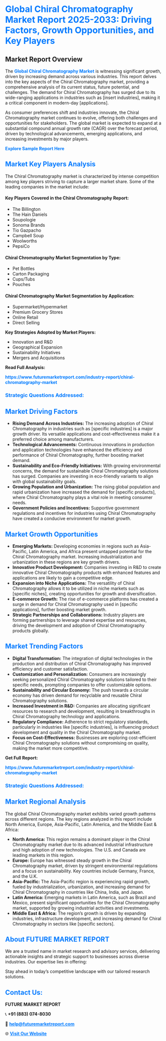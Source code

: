 <h1 style="color: #007BFF;">Global Chiral Chromatography Market Report 2025-2033: Driving Factors, Growth Opportunities, and Key Players</h1>

<section id="overview">
<h2>Market Report Overview</h2>
<p>The <a href="https://www.futuremarketreport.com/industry-report/chiral-chromatography-market" style="color: #007BFF; text-decoration: none;"><strong>Global Chiral Chromatography Market</strong></a> is witnessing significant growth, driven by increasing demand across various industries. This report delves into the key aspects of the Chiral Chromatography market, providing a comprehensive analysis of its current status, future potential, and challenges. The demand for Chiral Chromatography has surged due to its wide-ranging applications in industries such as [insert industries], making it a critical component in modern-day [applications].</p>
<p>As consumer preferences shift and industries innovate, the Chiral Chromatography market continues to evolve, offering both challenges and opportunities for stakeholders. The global market is expected to expand at a substantial compound annual growth rate (CAGR) over the forecast period, driven by technological advancements, emerging applications, and increasing investments by major players.</p>
</section>

<section id="overview">
<p><a href="https://www.futuremarketreport.com/request-sample/reportId=34165" style="color: #007BFF; text-decoration: none;"><strong>Explore Sample Report Here</strong></a></p>
</section>

<section id="key-players">
<h2 style="color: #007BFF;">Market Key Players Analysis</h2>
<p>The Chiral Chromatography market is characterized by intense competition among key players striving to capture a larger market share. Some of the leading companies in the market include:</p>
<h4>Key Players Covered in the Chiral Chromatography Report:</h4>
<ul><li>The Billington</li><li>The Hain Daniels</li><li>Soupologie</li><li>Sonoma Brands</li><li>Tio Gazpacho</li><li>Campbell Soup</li><li>Woolworths</li><li>PepsiCo</li></ul>
<h4>Chiral Chromatography Market Segmentation by Type:</h4>
<ul><li>Pet Bottles</li><li>Carton Packaging</li><li>Cups/Tubs</li><li>Pouches</li></ul>

<h4>Chiral Chromatography Market Segmentation by Application:</h4>
<ul><li>Supermarket/Hypermarket</li><li>Premium Grocery Stores</li><li>Online Retail</li><li>Direct Selling</li></ul>
<p><strong>Key Strategies Adopted by Market Players:</strong></p>
<ul>
<li>Innovation and R&D</li>
<li>Geographical Expansion</li>
<li>Sustainability Initiatives</li>
<li>Mergers and Acquisitions</li>
</ul>
</section>

<section>
<p><strong>Read Full Analysis: </strong></p><a href="https://www.futuremarketreport.com/industry-report/chiral-chromatography-market" style="color: #007BFF; text-decoration: none;"><strong>https://www.futuremarketreport.com/industry-report/chiral-chromatography-market</strong></a>
<h3 style="color: #007BFF;">Strategic Questions Addressed:</h3>
</section>

<section id="driving-factors">
<h2 style="color: #007BFF;">Market Driving Factors</h2>
<ul>
<li><strong>Rising Demand Across Industries:</strong> The increasing adoption of Chiral Chromatography in industries such as [specific industries] is a major growth driver. Its versatile applications and cost-effectiveness make it a preferred choice among manufacturers.</li>
<li><strong>Technological Advancements:</strong> Continuous innovations in production and application technologies have enhanced the efficiency and performance of Chiral Chromatography, further boosting market demand.</li>
<li><strong>Sustainability and Eco-Friendly Initiatives:</strong> With growing environmental concerns, the demand for sustainable Chiral Chromatography solutions has surged. Companies are investing in eco-friendly variants to align with global sustainability goals.</li>
<li><strong>Growing Population and Urbanization:</strong> The rising global population and rapid urbanization have increased the demand for [specific products], where Chiral Chromatography plays a vital role in meeting consumer needs.</li>
<li><strong>Government Policies and Incentives:</strong> Supportive government regulations and incentives for industries using Chiral Chromatography have created a conducive environment for market growth.</li>
</ul>
</section>

<section id="growth-opportunities">
<h2 style="color: #007BFF;">Market Growth Opportunities</h2>
<ul>
<li><strong>Emerging Markets:</strong> Developing economies in regions such as Asia-Pacific, Latin America, and Africa present untapped potential for the Chiral Chromatography market. Increasing industrialization and urbanization in these regions are key growth drivers.</li>
<li><strong>Innovative Product Development:</strong> Companies investing in R&D to create innovative Chiral Chromatography products with enhanced features and applications are likely to gain a competitive edge.</li>
<li><strong>Expansion into Niche Applications:</strong> The versatility of Chiral Chromatography allows it to be utilized in niche markets such as [specific niches], creating opportunities for growth and diversification.</li>
<li><strong>E-commerce Growth:</strong> The rise of e-commerce platforms has created a surge in demand for Chiral Chromatography used in [specific applications], further boosting market growth.</li>
<li><strong>Strategic Partnerships and Collaborations:</strong> Industry players are forming partnerships to leverage shared expertise and resources, driving the development and adoption of Chiral Chromatography products globally.</li>
</ul>
</section>

<section id="trending-factors">
<h2 style="color: #007BFF;">Market Trending Factors</h2>
<ul>
<li><strong>Digital Transformation:</strong> The integration of digital technologies in the production and distribution of Chiral Chromatography has improved efficiency and customer satisfaction.</li>
<li><strong>Customization and Personalization:</strong> Consumers are increasingly seeking personalized Chiral Chromatography solutions tailored to their specific needs, prompting companies to offer customizable options.</li>
<li><strong>Sustainability and Circular Economy:</strong> The push towards a circular economy has driven demand for recyclable and reusable Chiral Chromatography solutions.</li>
<li><strong>Increased Investment in R&D:</strong> Companies are allocating significant resources to research and development, resulting in breakthroughs in Chiral Chromatography technology and applications.</li>
<li><strong>Regulatory Compliance:</strong> Adherence to strict regulatory standards, particularly in industries like [specific industries], is influencing product development and quality in the Chiral Chromatography market.</li>
<li><strong>Focus on Cost-Effectiveness:</strong> Businesses are exploring cost-efficient Chiral Chromatography solutions without compromising on quality, making the market more competitive.</li>
</ul>
</section>

<section>
<p><strong>Get Full Report: </strong></p><a href="https://www.futuremarketreport.com/industry-report/chiral-chromatography-market" style="color: #007BFF; text-decoration: none;"><strong>https://www.futuremarketreport.com/industry-report/chiral-chromatography-market</strong></a>
<h3 style="color: #007BFF;">Strategic Questions Addressed:</h3>
</section>


<section id="regional-analysis">
<h2 style="color: #007BFF;">Market Regional Analysis</h2>
<p>The global Chiral Chromatography market exhibits varied growth patterns across different regions. The key regions analyzed in this report include North America, Europe, Asia-Pacific, Latin America, and the Middle East & Africa:</p>
<ul>
<li><strong>North America:</strong> This region remains a dominant player in the Chiral Chromatography market due to its advanced industrial infrastructure and high adoption of new technologies. The U.S. and Canada are leading markets in this region.</li>
<li><strong>Europe:</strong> Europe has witnessed steady growth in the Chiral Chromatography market, driven by stringent environmental regulations and a focus on sustainability. Key countries include Germany, France, and the U.K.</li>
<li><strong>Asia-Pacific:</strong> The Asia-Pacific region is experiencing rapid growth, fueled by industrialization, urbanization, and increasing demand for Chiral Chromatography in countries like China, India, and Japan.</li>
<li><strong>Latin America:</strong> Emerging markets in Latin America, such as Brazil and Mexico, present significant opportunities for the Chiral Chromatography market, supported by growing industrial activities and investments.</li>
<li><strong>Middle East & Africa:</strong> The region’s growth is driven by expanding industries, infrastructure development, and increasing demand for Chiral Chromatography in sectors like [specific sectors].</li>
</ul>
</section>

<footer>
<h2 style="color: #007BFF;">About FUTURE MARKET REPORT</h2>
<p>We are a trusted name in market research and advisory services, delivering actionable insights and strategic support to businesses across diverse industries. Our expertise lies in offering:</p>

<p>Stay ahead in today’s competitive landscape with our tailored research solutions.</p>

<h2 style="color: #007BFF;">Contact Us:</h2>
<p><strong>FUTURE MARKET REPORT</strong></p>
<p>📞 <strong>+91 (883) 074-8030</strong></p>
<p>📧 <strong><a href="mailto:help@futuremarketreport.com" style="color: #007BFF;">help@futuremarketreport.com</a></strong></p>
<p>🌐 <strong><a href="https://www.futuremarketreport.com/" style="color: #007BFF;">Visit Our Website</a></strong></p>
</footer>
